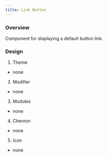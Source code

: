 ```yaml
---
title: Link Button
---
```

### Overview
  Component for displaying a default button link.
### Design

1. Theme
 * none
2. Modifier
 * none
3. Modules
 * none
4. Chevron
 * none
5. Icon
 * none
